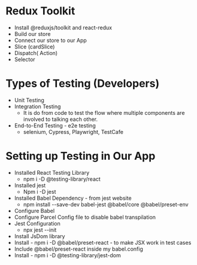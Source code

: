 # Redux Toolkit
- Install @reduxjs/toolkit and react-redux
- Build our store
- Connect our store to our App
- Slice (cardSlice)
- Dispatch( Action) 
- Selector


# Types of Testing (Developers)
- Unit Testing
- Integration Testing
    - It is do from code to test the flow where multiple components are involved to talking each other.
- End-to-End Testing - e2e testing
    - selenium, Cypress, Playwright, TestCafe

# Setting up Testing in Our App
- Installed React Testing Library
    - npm i -D @testing-library/react
- Installed jest
    - Npm i -D jest
- Installed Babel Dependency - from jest website
    - npm install --save-dev babel-jest @babel/core @babel/preset-env
- Configure Babel 
- Configure Parcel Config file to disable babel transpilation
- Jest Configuration 
    - npx jest --init
- Install JsDom library
- Install - npm i -D @babel/preset-react - to make JSX work in test cases
- Include @babel/preset-react inside my babel.config
- Install - npm i -D @testing-library/jest-dom


